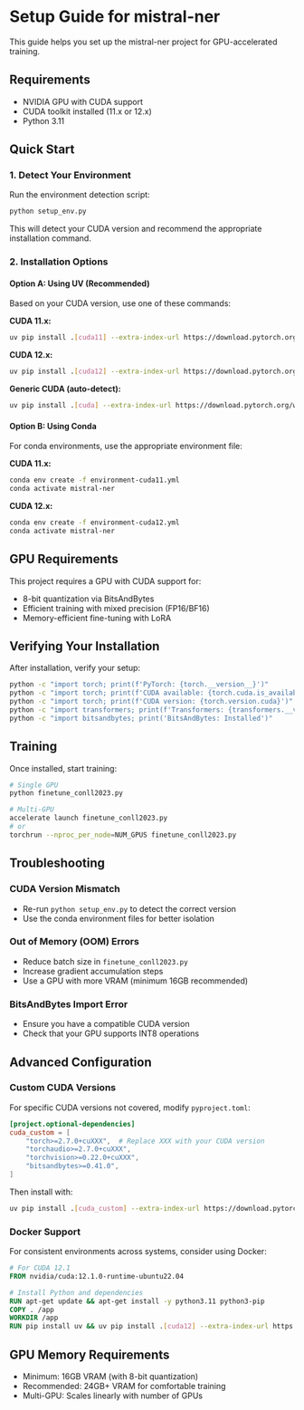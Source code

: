 # Setup Guide for mistral-ner

This guide helps you set up the mistral-ner project for GPU-accelerated training.

## Requirements

- NVIDIA GPU with CUDA support
- CUDA toolkit installed (11.x or 12.x)
- Python 3.11

## Quick Start

### 1. Detect Your Environment

Run the environment detection script:

```bash
python setup_env.py
```

This will detect your CUDA version and recommend the appropriate installation command.

### 2. Installation Options

#### Option A: Using UV (Recommended)

Based on your CUDA version, use one of these commands:

**CUDA 11.x:**

```bash
uv pip install .[cuda11] --extra-index-url https://download.pytorch.org/whl/cu118
```

**CUDA 12.x:**

```bash
uv pip install .[cuda12] --extra-index-url https://download.pytorch.org/whl/cu121
```

**Generic CUDA (auto-detect):**

```bash
uv pip install .[cuda] --extra-index-url https://download.pytorch.org/whl/cu121
```

#### Option B: Using Conda

For conda environments, use the appropriate environment file:

**CUDA 11.x:**

```bash
conda env create -f environment-cuda11.yml
conda activate mistral-ner
```

**CUDA 12.x:**

```bash
conda env create -f environment-cuda12.yml
conda activate mistral-ner
```

## GPU Requirements

This project requires a GPU with CUDA support for:

- 8-bit quantization via BitsAndBytes
- Efficient training with mixed precision (FP16/BF16)
- Memory-efficient fine-tuning with LoRA

## Verifying Your Installation

After installation, verify your setup:

```bash
python -c "import torch; print(f'PyTorch: {torch.__version__}')"
python -c "import torch; print(f'CUDA available: {torch.cuda.is_available()}')"
python -c "import torch; print(f'CUDA version: {torch.version.cuda}')"
python -c "import transformers; print(f'Transformers: {transformers.__version__}')"
python -c "import bitsandbytes; print('BitsAndBytes: Installed')"
```

## Training

Once installed, start training:

```bash
# Single GPU
python finetune_conll2023.py

# Multi-GPU
accelerate launch finetune_conll2023.py
# or
torchrun --nproc_per_node=NUM_GPUS finetune_conll2023.py
```

## Troubleshooting

### CUDA Version Mismatch

- Re-run `python setup_env.py` to detect the correct version
- Use the conda environment files for better isolation

### Out of Memory (OOM) Errors

- Reduce batch size in `finetune_conll2023.py`
- Increase gradient accumulation steps
- Use a GPU with more VRAM (minimum 16GB recommended)

### BitsAndBytes Import Error

- Ensure you have a compatible CUDA version
- Check that your GPU supports INT8 operations

## Advanced Configuration

### Custom CUDA Versions

For specific CUDA versions not covered, modify `pyproject.toml`:

```toml
[project.optional-dependencies]
cuda_custom = [
    "torch>=2.7.0+cuXXX",  # Replace XXX with your CUDA version
    "torchaudio>=2.7.0+cuXXX",
    "torchvision>=0.22.0+cuXXX",
    "bitsandbytes>=0.41.0",
]
```

Then install with:

```bash
uv pip install .[cuda_custom] --extra-index-url https://download.pytorch.org/whl/cuXXX
```

### Docker Support

For consistent environments across systems, consider using Docker:

```dockerfile
# For CUDA 12.1
FROM nvidia/cuda:12.1.0-runtime-ubuntu22.04

# Install Python and dependencies
RUN apt-get update && apt-get install -y python3.11 python3-pip
COPY . /app
WORKDIR /app
RUN pip install uv && uv pip install .[cuda12] --extra-index-url https://download.pytorch.org/whl/cu121
```

## GPU Memory Requirements

- Minimum: 16GB VRAM (with 8-bit quantization)
- Recommended: 24GB+ VRAM for comfortable training
- Multi-GPU: Scales linearly with number of GPUs